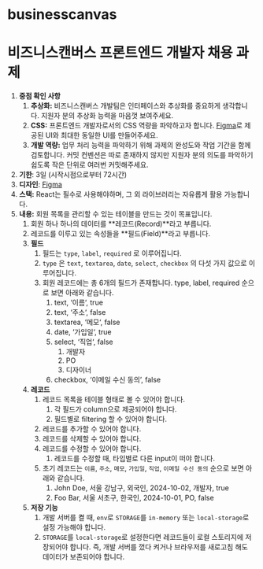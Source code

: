 # businesscanvas
# 비즈니스캔버스 프론트엔드 개발자 채용 과제

1. **중점 확인 사항**
    1. **추상화:** 비즈니스캔버스 개발팀은 인터페이스와 추상화를 중요하게 생각합니다. 지원자 분의 추상화 능력을 마음껏 보여주세요.
    2. **CSS:** 프론트엔드 개발자로서의 CSS 역량을 파악하고자 합니다. [Figma](https://www.figma.com/design/dxmIaXbozcjrztnYsOOb8D/%EA%B0%9C%EB%B0%9C-%EA%B3%BC%EC%A0%9C?node-id=0-1&t=MrrSiIa1dPcoL6my-1)로 제공된 UI와 최대한 동일한 UI를 만들어주세요.
    3. **개발 역량:** 업무 처리 능력을 파악하기 위해 과제의 완성도와 작업 기간을 함께 검토합니다. 커밋 컨벤션은 따로 존재하지 않지만 지원자 분의 의도를 파악하기 쉽도록 작은 단위로 여러번 커밋해주세요.
2. **기한**: 3일 (시작시점으로부터 72시간)
3. **디자인**: [Figma](https://www.figma.com/design/dxmIaXbozcjrztnYsOOb8D/%EA%B0%9C%EB%B0%9C-%EA%B3%BC%EC%A0%9C?node-id=0-1&t=MrrSiIa1dPcoL6my-1)
4. **스택:** React는 필수로 사용해야하며, 그 외 라이브러리는 자유롭게 활용 가능합니다.
5. **내용:** 회원 목록을 관리할 수 있는 테이블을 만드는 것이 목표입니다.
    1. 회원 하나 하나의 데이터를 **레코드(Record)**라고 부릅니다.
    2. 레코드를 이루고 있는 속성들을 **필드(Field)**라고 부릅니다.
    3. **필드**
        1. 필드는 `type`, `label`, `required` 로 이루어집니다.
        2. `type` 은 `text`, `textarea`, `date`, `select`, `checkbox` 의 다섯 가지 값으로 이루어집니다.
        3. 회원 레코드에는 총 6개의 필드가 존재합니다. type, label, required 순으로 보면 아래와 같습니다.
            1. text, ‘이름‘, true
            2. text, ‘주소‘, false
            3. textarea, ‘메모‘, false
            4. date, ‘가입일‘, true
            5. select, ‘직업‘, false
                1. 개발자
                2. PO
                3. 디자이너
            6. checkbox, ‘이메일 수신 동의’, false
    4. **레코드**
        1. 레코드 목록을 테이블 형태로 볼 수 있어야 합니다.
            1. 각 필드가 column으로 제공되어야 합니다.
            2. 필드별로 filtering 할 수 있어야 합니다.
        2. 레코드를 추가할 수 있어야 합니다.
        3. 레코드를 삭제할 수 있어야 합니다.
        4. 레코드를 수정할 수 있어야 합니다.
            1. 레코드를 수정할 때, 타입별로 다른 input이 떠야 합니다.
        5. 초기 레코드는 `이름`, `주소`, `메모`, `가입일`, `직업`, `이메일 수신 동의` 순으로 보면 아래와 같습니다.
            1. John Doe, 서울 강남구, 외국인, 2024-10-02, 개발자, true
            2. Foo Bar, 서울 서초구, 한국인, 2024-10-01, PO, false
    5. **저장 기능**
        1. 개발 서버를 켤 때, `env`로 `STORAGE`를 `in-memory` 또는 `local-storage`로 설정 가능해야 합니다.
        2. `STORAGE`를 `local-storage`로 설정한다면 레코드들이 로컬 스토리지에 저장되어야 합니다. 즉, 개발 서버를 껐다 켜거나 브라우저를 새로고침 해도 데이터가 보존되어야 합니다.
